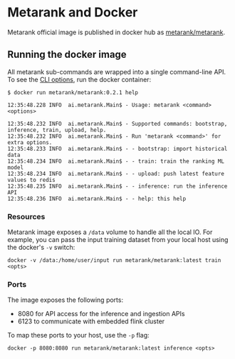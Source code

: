 # Metarank and Docker

Metarank official image is published in docker hub as [metarank/metarank](https://hub.docker.com/r/metarank/metarank/tags).

## Running the docker image

All metarank sub-commands are wrapped into a single command-line API. To see the [CLI options](cli-options.md), run the docker container:
```shell
$ docker run metarank/metarank:0.2.1 help

12:35:48.228 INFO  ai.metarank.Main$ - Usage: metarank <command> <options>

12:35:48.232 INFO  ai.metarank.Main$ - Supported commands: bootstrap, inference, train, upload, help.
12:35:48.232 INFO  ai.metarank.Main$ - Run 'metarank <command>' for extra options. 
12:35:48.233 INFO  ai.metarank.Main$ - - bootstrap: import historical data
12:35:48.234 INFO  ai.metarank.Main$ - - train: train the ranking ML model
12:35:48.234 INFO  ai.metarank.Main$ - - upload: push latest feature values to redis
12:35:48.235 INFO  ai.metarank.Main$ - - inference: run the inference API
12:35:48.236 INFO  ai.metarank.Main$ - - help: this help

```

### Resources

Metarank image exposes a `/data` volume to handle all the local IO. 
For example, you can pass the input training dataset from your local host using the docker's `-v` switch:
```shell
docker -v /data:/home/user/input run metarank/metarank:latest train <opts>
```

### Ports

The image exposes the following ports:
* 8080 for API access for the inference and ingestion APIs
* 6123 to communicate with embedded flink cluster

To map these ports to your host, use the `-p` flag:
```shell
docker -p 8080:8080 run metarank/metarank:latest inference <opts>
```